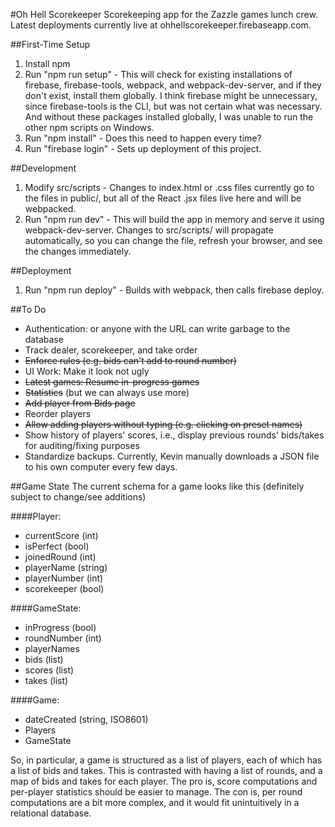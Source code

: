 #Oh Hell Scorekeeper
Scorekeeping app for the Zazzle games lunch crew. Latest deployments currently live at ohhellscorekeeper.firebaseapp.com.

##First-Time Setup
1. Install npm
2. Run "npm run setup" - This will check for existing installations of firebase, firebase-tools, webpack, and webpack-dev-server, and if they don't exist, install them globally. I think firebase might be unnecessary, since firebase-tools is the CLI, but was not certain what was necessary. And without these packages installed globally, I was unable to run the other npm scripts on Windows.
3. Run "npm install" - Does this need to happen every time?
4. Run "firebase login" - Sets up deployment of this project.

##Development
1. Modify src/scripts - Changes to index.html or .css files currently go to the files in public/, but all of the React .jsx files live here and will be webpacked.
2. Run "npm run dev" - This will build the app in memory and serve it using webpack-dev-server. Changes to src/scripts/ will propagate automatically, so you can change the file, refresh your browser, and see the changes immediately.

##Deployment
1. Run "npm run deploy" - Builds with webpack, then calls firebase deploy.

##To Do
* Authentication: or anyone with the URL can write garbage to the database
* Track dealer, scorekeeper, and take order
* ~~Enforce rules (e.g. bids can't add to round number)~~
* UI Work: Make it look not ugly
* ~~Latest games: Resume in-progress games~~
* ~~Statistics~~ (but we can always use more)
* ~~Add player from Bids page~~
* Reorder players
* ~~Allow adding players without typing (e.g. clicking on preset names)~~
* Show history of players' scores, i.e., display previous rounds' bids/takes for auditing/fixing purposes
* Standardize backups. Currently, Kevin manually downloads a JSON file to his own computer every few days.

##Game State
The current schema for a game looks like this (definitely subject to change/see additions)

####Player:
* currentScore (int)
* isPerfect (bool)
* joinedRound (int)
* playerName (string)
* playerNumber (int)
* scorekeeper (bool)

####GameState:
* inProgress (bool)
* roundNumber (int)
* playerNames
 * bids (list)
 * scores (list)
 * takes (list)

####Game:
* dateCreated (string, ISO8601)
* Players
* GameState

So, in particular, a game is structured as a list of players, each of which has a list of bids and takes. This is contrasted with having a list of rounds, and a map of bids and takes for each player. The pro is, score computations and per-player statistics should be easier to manage. The con is, per round computations are a bit more complex, and it would fit unintuitively in a relational database.
